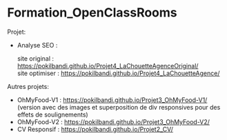 
# Formation_OpenClassRooms

Projet:

* Analyse SEO : 

	site original : https://pokilbandi.github.io/Projet4_LaChouetteAgenceOriginal/<br>
	site optimiser : https://pokilbandi.github.io/Projet4_LaChouetteAgence/<br>


Autres projets:

* OhMyFood-V1 : https://pokilbandi.github.io/Projet3_OhMyFood-V1/<br>
(version avec des images et superposition de div responsives pour des effets de soulignements)<br>
* OhMyFood-V2 : https://pokilbandi.github.io/Projet3_OhMyFood-V2/<br>
* CV Responsif : https://pokilbandi.github.io/Projet2_CV/<br>

